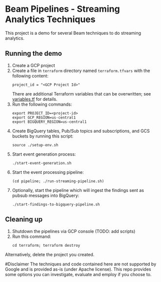 # Beam Pipelines - Streaming Analytics Techniques

This project is a demo for several Beam techniques to do streaming analytics.

## Running the demo
1. Create a GCP project
1. Create a file in `terraform` directory named `terraform.tfvars` with the following content:
    ```hcl-terraform
    project_id = "<GCP Project Id>"
    ``` 
    There are additional Terraform variables that can be overwritten; see [variables.tf](terraform/variables.tf) for details.
1. Run the following commands:
    ```shell script
    export PROJECT_ID=<project-id>
    export GCP_REGION=us-central1
    export BIGQUERY_REGION=us-central1
    ```
1. Create BigQuery tables, Pub/Sub topics and subscriptions, and GCS buckets by running this script:
    ```shell script
    source ./setup-env.sh
    ```
1. Start event generation process:
    ```shell script
    ./start-event-generation.sh
    ```
1. Start the event processing pipeline:
    ```shell script
    (cd pipeline; ./run-streaming-pipeline.sh)
    ```
1. Optionally, start the pipeline which will ingest the findings sent as pubsub messages into BigQuery:
    ```shell script
    ./start-findings-to-bigquery-pipeline.sh
    ```
   
## Cleaning up
1. Shutdown the pipelines via GCP console (TODO: add scripts)
1. Run this command:
    ```shell script
    cd terraform; terraform destroy
    ```
Alternatively, delete the project you created.

#Disclaimer
The techniques and code contained here are not supported by Google and is provided as-is 
(under Apache license). This repo provides some options you can investigate, evaluate and employ 
if you choose to.


